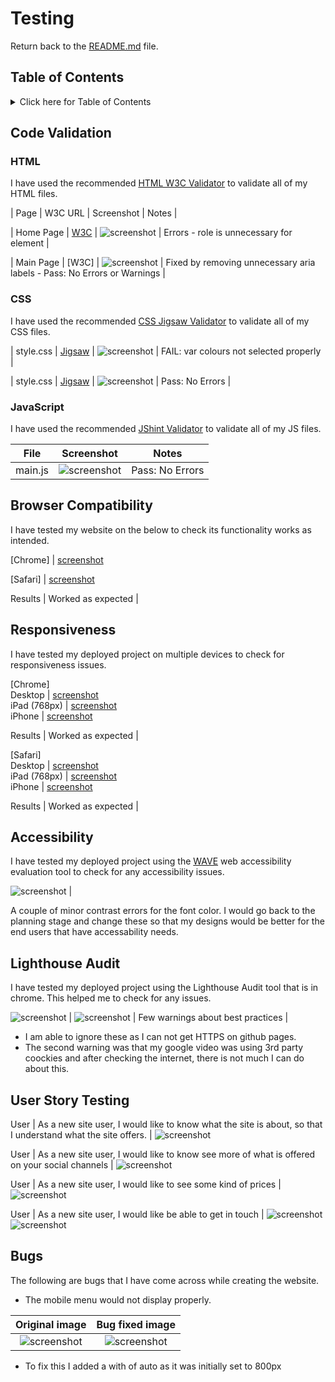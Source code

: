 # Testing

Return back to the [README.md](README.md) file.

## Table of Contents

<details>
<summary>Click here for Table of Contents</summary>

- [Code Validation](#code-validation)

  - [HTML](#html)
  - [CSS](#css)
  - [JavaScript](#javascript)

- [Browser Compatibility](#browser-compatibility)

- [Responsiveness](#responsiveness)

- [Accessibility](#accessibility)

- [Lighthouse Audit](#lighthouse-audit)

- [User Story Testing](#user-story-testing)

- [Bugs](#bugs)

</details>

## Code Validation

### HTML

I have used the recommended [HTML W3C Validator](https://validator.w3.org) to validate all of my HTML files.

| Page | W3C URL | Screenshot | Notes |

| Home Page | [W3C](https://validator.w3.org/nu/?doc=https%3A%2F%2Fmr-aust1n.github.io%2Fmilestone-project-one%2Findex.html) |
![screenshot](documentation/validator/validate.png) | Errors - role is unnecessary for element |

| Main Page | [W3C] | ![screenshot](documentation/validator/validate_1.png) | Fixed by removing unnecessary aria labels - Pass: No Errors or Warnings |

### CSS

I have used the recommended [CSS Jigsaw Validator](https://jigsaw.w3.org/css-validator) to validate all of my CSS files.

| style.css | [Jigsaw](https://jigsaw.w3.org/css-validator/validator?uri=https%3A%2F%2Fmr-aust1n.github.io%2Fmilestone-project-one%2Findex.html&profile=css3svg&usermedium=all&warning=1&vextwarning=&lang=en) | ![screenshot](/documentation/validator/css_fail.png) | FAIL: var colours not selected properly |

| style.css | [Jigsaw](https://jigsaw.w3.org/css-validator/validator?uri=https%3A%2F%2Fmr-aust1n.github.io%2Fmilestone-project-one%2Findex.html&profile=css3svg&usermedium=all&warning=1&vextwarning=&lang=en) | ![screenshot](/documentation/validator/css_pass.png) | Pass: No Errors |

### JavaScript

I have used the recommended [JShint Validator](https://jshint.com) to validate all of my JS files.

|  File   |                     Screenshot                     |      Notes      |
| :-----: | :------------------------------------------------: | :-------------: |
| main.js | ![screenshot](documentation/validator/js_pass.png) | Pass: No Errors |

## Browser Compatibility

I have tested my website on the below to check its functionality works as intended.

[Chrome] | [screenshot](documentation/browser/chrome.png)

[Safari] | [screenshot](documentation/browser/safari.png)

Results | Worked as expected |

## Responsiveness

I have tested my deployed project on multiple devices to check for responsiveness issues.

[Chrome]  
Desktop | [screenshot](documentation/browser/chrome.png)  
iPad (768px) | [screenshot](documentation/browser/chrome_ipad.png)  
iPhone | [screenshot](documentation/browser/chrome_iphone.png)

Results | Worked as expected |

[Safari]  
Desktop | [screenshot](documentation/browser/safari.png)  
iPad (768px) | [screenshot](documentation/browser/safari_ipad.png)  
iPhone | [screenshot](documentation/browser/safari_phone.png)

Results | Worked as expected |

## Accessibility

I have tested my deployed project using the [WAVE](https://wave.webaim.org/report#/https://mr-aust1n.github.io/milestone-project-one/index.html) web accessibility evaluation tool to check for any accessibility issues.

![screenshot](documentation/browser/wave.png) |

A couple of minor contrast errors for the font color. I would go back to the planning stage and change these so that my designs would be better for the end users that have accessability needs.

## Lighthouse Audit

I have tested my deployed project using the Lighthouse Audit tool that is in chrome. This helped me to check for any issues.

![screenshot](documentation/browser/lighthouse.png) | ![screenshot](documentation/browser/lighthouse_errors.png) | Few warnings about best practices |

- I am able to ignore these as I can not get HTTPS on github pages.
- The second warning was that my google video was using 3rd party coockies and after checking the internet, there is not much I can do about this.

## User Story Testing

User | As a new site user, I would like to know what the site is about, so that I understand what the site offers. |
![screenshot](documentation/browser/users1.png)

User | As a new site user, I would like to know see more of what is offered on your social channels |
![screenshot](documentation/browser/sociaMedia.png)

User | As a new site user, I would like to see some kind of prices |
![screenshot](documentation/browser/prices.png)

User | As a new site user, I would like be able to get in touch |
![screenshot](documentation/browser/contact_form.png) ![screenshot](documentation/browser/call_now.png)

## Bugs

The following are bugs that I have come across while creating the website.

- The mobile menu would not display properly.

|              Original image               |                Bug fixed image                |
| :---------------------------------------: | :-------------------------------------------: |
| ![screenshot](documentation/bugs/bug.png) | ![screenshot](documentation/bugs/bug_fix.png) |

- To fix this I added a with of auto as it was initially set to 800px
